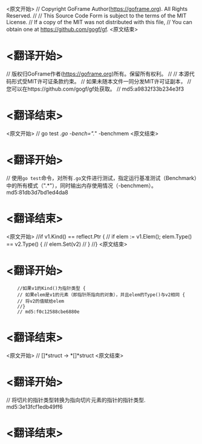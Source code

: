 
<原文开始>
// Copyright GoFrame Author(https://goframe.org). All Rights Reserved.
//
// This Source Code Form is subject to the terms of the MIT License.
// If a copy of the MIT was not distributed with this file,
// You can obtain one at https://github.com/gogf/gf.
<原文结束>

# <翻译开始>
// 版权归GoFrame作者(https://goframe.org)所有。保留所有权利。
//
// 本源代码形式受MIT许可证条款约束。
// 如果未随本文件一同分发MIT许可证副本，
// 您可以在https://github.com/gogf/gf处获取。
// md5:a9832f33b234e3f3
# <翻译结束>


<原文开始>
// go test *.go -bench=".*" -benchmem
<原文结束>

# <翻译开始>
// 使用`go test`命令，对所有`.go`文件进行测试，指定运行基准测试（Benchmark）中的所有模式（".*"），同时输出内存使用情况（-benchmem）。 md5:81db3d7bd1ed4da8
# <翻译结束>


<原文开始>
		//if v1.Kind() == reflect.Ptr {
		//	if elem := v1.Elem(); elem.Type() == v2.Type() {
		//		elem.Set(v2)
		//	}
		//}
<原文结束>

# <翻译开始>
		//如果v1的Kind()为指针类型 {
		// 如果elem是v1的元素（即指针所指向的对象），并且elem的Type()与v2相同 {
		// 将v2的值赋给elem
		//}
		// md5:f0c12588cbe6880e
# <翻译结束>


<原文开始>
// []*struct -> *[]*struct
<原文结束>

# <翻译开始>
// 将切片的指针类型转换为指向切片元素的指针的指针类型. md5:3e13fcf1edb49ff6
# <翻译结束>

